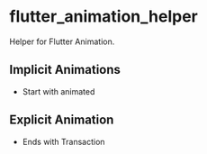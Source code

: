 # flutter_animation_helper

Helper for Flutter Animation.


## Implicit Animations  
- Start with animated


## Explicit Animation
- Ends with Transaction 



